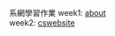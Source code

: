 系網學習作業
week1:
[about](https://github.com/Submarine7274/NTCU-CS-Website/blob/main/week1/about.html)  
week2:
[cswebsite](https://github.com/Submarine7274/NTCU-CS-Website/blob/main/week2/csweb.html)  

